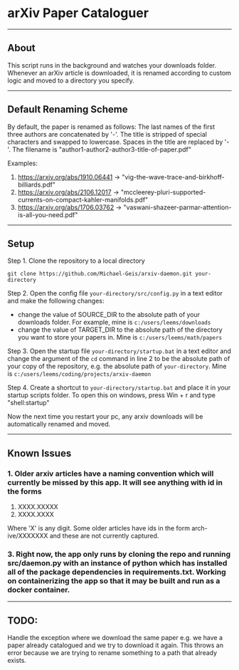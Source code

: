 # arXiv Paper Cataloguer
-------------------------------------------------------------------------------------------------------

## About

This script runs in the background and watches your downloads folder. Whenever an arXiv article is downloaded, it is renamed according to custom
logic and moved to a directory you specify. 

------------------------------------------------------------------------------------------------------

## Default Renaming Scheme

By default, the paper is renamed as follows: The last names of the first three authors are concatenated by '-'. The title is stripped of special
characters and swapped to lowercase. Spaces in the title are replaced by '-'. The filename is "author1-author2-author3-title-of-paper.pdf"

Examples: 

1. https://arxiv.org/abs/1910.06441 -> "vig-the-wave-trace-and-birkhoff-billiards.pdf"
1. https://arxiv.org/abs/2106.12017 -> "mccleerey-pluri-supported-currents-on-compact-kahler-manifolds.pdf"
1. https://arxiv.org/abs/1706.03762 -> "vaswani-shazeer-parmar-attention-is-all-you-need.pdf"

------------------------------------------------------------------------------------------------------

## Setup

Step 1. Clone the repository to a local directory

```git clone https://github.com/Michael-Geis/arxiv-daemon.git your-directory```

Step 2. Open the config file `your-directory/src/config.py` in a text editor and make the following changes:
  - change the value of SOURCE_DIR to the absolute path of your downloads folder. For example, mine is
  `c:/users/leems/downloads`
  - change the value of TARGET_DIR to the absolute path of the directory you want to store your papers in. Mine is
  `c:/users/leems/math/papers`

Step 3. Open the startup file `your-directory/startup.bat` in a text editor and change the argument of the `cd` command in line 2 to be the
absolute path of your copy of the repository, e.g. the absolute path of `your-directory`. Mine is
`c:/users/leems/coding/projects/arxiv-daemon`

Step 4. Create a shortcut to `your-directory/startup.bat` and place it in your startup scripts folder. To open this on windows, press
Win + r and type "shell:startup"

Now the next time you restart your pc, any arxiv downloads will be automatically renamed and moved.


------------------------------------------------------------------------------------------------------
## Known Issues

### 1. Older arxiv articles have a naming convention which will currently be missed by this app. It will see anything with id in the forms

1. XXXX.XXXXX
1. XXXX.XXXX

Where 'X' is any digit. Some older articles have ids in the form arch-ive/XXXXXXX and these are not currently captured.

### 3. Right now, the app only runs by cloning the repo and running src/daemon.py with an instance of python which has installed all of the package dependencies in requirements.txt. Working on containerizing the app so that it may be built and run as a docker container.

------------------------------------------------------------------------------------------------------

## TODO:

Handle the exception where we download the same paper e.g. we have a paper already catalogued and we try to download it again. This throws an error because
we are trying to rename something to a path that already exists.
